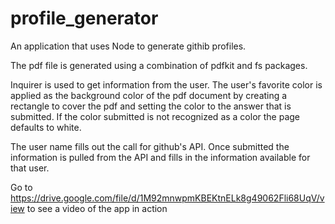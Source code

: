 # profile_generator
An application that uses Node to generate githib profiles.

The pdf file is generated using a combination of pdfkit and fs packages. 

Inquirer is used to get information from the user. The user's favorite color is applied as the background color of the pdf document by creating a rectangle to cover the pdf and setting the color to the answer that is submitted. If the color submitted is not recognized as a color the page defaults to white. 

The user name fills out the call for github's API. Once submitted the information is pulled from the API and fills in the information available for that user. 

Go to https://drive.google.com/file/d/1M92mnwpmKBEKtnELk8g49062Fli68UqV/view to see a video of the app in action
